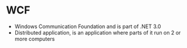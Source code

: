 # WCF
- Windows Communication Foundation and is part of .NET 3.0
- Distributed application, is an application where parts of it run on 2 or more computers
